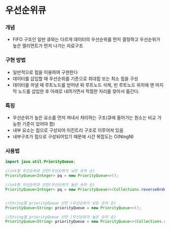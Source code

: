 # 우선순위큐 

### 개념

* FIFO 구조인 일반 큐와는 다르게 데이터의 우선순위를 먼저 결정하고 우선순위가 높은 엘리먼트가 먼저 나가는 자료구조

### 구현 방법

* 일반적으로 힙을 이용하여 구현한다
* 데이터를 삽입할 때 우선순위를 기준으로 최대힙 또는 최소 힙을 구성
* 데이터를 꺼낼 때 루트노드를 얻어낸 뒤 루트노드 삭제, 빈 루트노드 위치에 맨 마지막 노드를 삽입한 후 아래로 내려가면서 적절한 자리를 찾아서 옮긴다.

### 특징

* 우선순위가 높은 요소를 먼저 꺼내서 처리하는 구조(큐에 들어가는 원소는 비교 가능한 기준이 있어야 함)
* 내부 요소는 힙으로 구성되어 이진트리 구조로 이루어져 있음
* 내부구조가 힙으로 구성되어있기 때문에 시간 복잡도는 O(NlogN)

### 사용법

```java
import java.util.PriorityQueue;

//int형 우선순위큐 선언(우선순위가 낮은 숫자 순)
PriorityQueue<Integer> pq = new PriorityQueue<>();

//int형 우선순위큐 선언(우선순위가 높은 숫자 순)
PriorityQueue<Integer> pq = new PriorityQueue<>(Collections.reverseOrder());


//String형 priorityQueue 선언 (우선순위가 낮은 숫자 순)
PriorityQueue<String> priorityQueue = new PriorityQueue<>(); 

//String형 priorityQueue 선언 (우선순위가 높은 숫자 순)
PriorityQueue<String> priorityQueue = new PriorityQueue<>(Collections.reverseOrder());
```

